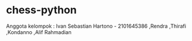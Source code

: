 # chess-python
Anggota kelompok :
Ivan Sebastian Hartono - 2101645386
,Rendra
,Thirafi
,Kondanno
,Alif Rahmadian
